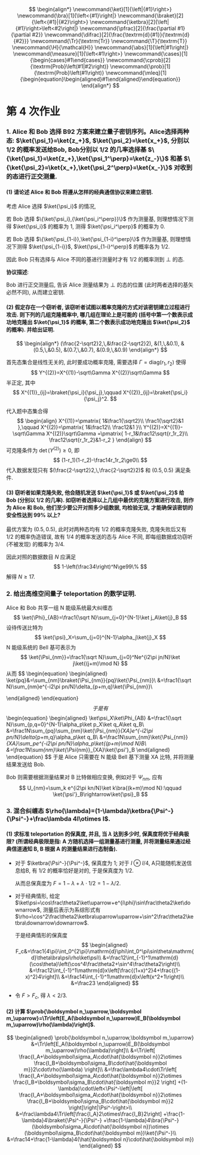 $$
\begin{align*}
\newcommand{\ket}[1]{\left|{#1}\right>}
\newcommand{\bra}[1]{\left<{#1}\right|}
\newcommand{\braket}[2]{\left<{#1}|{#2}\right>}
\newcommand{\ketbra}[2]{\left|{#1}\right>\left<#2\right|}
\newcommand{\pfrac}[2]{\frac{\partial #1}{\partial #2}}
\newcommand{\difrac}[2]{\frac{\textrm{d}{#1}}{\textrm{d}{#2}}}
\newcommand{\Tr}{\textrm{Tr}}
\newcommand{\T}{\textrm{T}}
\newcommand{\H}{\mathcal{H}}
\newcommand{\abs}[1]{\left|#1\right|}
\newcommand{\measure}[1]{\left<#1\right>}
\newcommand{\cases}[1]{\begin{cases}#1\end{cases}}
\newcommand{\cprob}[2]{\textrm{Prob}\left(#1|#2\right)}
\newcommand{\prob}[1]{\textrm{Prob}\left(#1\right)}
\newcommand{\mleq}[1]{\begin{equation}\begin{aligned}#1\end{aligned}\end{equation}}
\end{align*}
$$
# 第 4 次作业

### 1. Alice 和 Bob 选择 B92 方案来建立量子密钥序列。Alice选择两种态: $\ket{\psi_1}=\ket{z_+}$, $\ket{\psi_2}=\ket{x_+}$, 分别以1/2 的概率发送给Bob, Bob分别以 1/2 的几率选择基 $\{\ket{\psi_1}=\ket{z_+},\ket{\psi_1^\perp}=\ket{z_-}\}$ 和基 $\{\ket{\psi_2}=\ket{x_+},\ket{\psi_2^\perp}=\ket{x_-}\}$ 对收到的态进行正交测量.

#### (1) 请论述 Alice 和 Bob 将遵从怎样的经典通信协议来建立密钥.

考虑 Alice 选择 $\ket{\psi_i}$ 的情况, 

若 Bob 选择 $\{\ket{\psi_i},{\ket{\psi_i^\perp}}\}$ 作为测量基, 则理想情况下测得 $\ket{\psi_i}$ 的概率为 $1$, 测得 $\ket{\psi_i^\perp}$ 的概率为 $0$.

若 Bob 选择 $\{\ket{\psi_{1-i}},\ket{\psi_{1-i}^\perp}\}$ 作为测量基, 则理想情况下测得 $\ket{\psi_{1-i}}$, $\ket{\psi_{1-i}^\perp}$ 的概率各为 $1/2$.

因此 Bob 只有选择与 Alice 不同的基进行测量时才有 $1/2$ 的概率测到 $\perp$ 的态.

**协议描述**:

Bob 进行正交测量后, 告诉 Alice 测量结果为 $\perp$ 的态的位置 (此时两者选择的基矢必然不同), 从而建立密钥.



#### (2) 假定存在一个窃听者, 该窃听者试图以概率克隆的方式对该密钥建立过程进行攻击. 则下列的几组克隆概率中, 哪几组在理论上是可能的 (括号中第一个数表示成功地克隆出 $\ket{\psi_1}$ 的概率, 第二个数表示成功地克隆出 $\ket{\psi_2}$ 的概率). 并给出证明.

$$
\begin{align*}
(\frac{2-\sqrt2}2,\,&\frac{2-\sqrt2}2), &(1,\,&0.1), &(0.5,\,&0.5), &(0.7,\,&0.7), &(0.9,\,&0.9)
\end{align*}
$$

首先态集合是线性无关的, 此时要成功概率克隆, 需要选择 $\Gamma=\mathrm{diag}(r_1,r_2)$ 使得
$$
Y^{(2)}=X^{(1)}-\sqrt\Gamma X^{(2)}\sqrt\Gamma
$$
半正定, 其中
$$
X^{(1)}_{ij}=\braket{\psi_i}{\psi_j},\qquad X^{(2)}_{ij}=\braket{\psi_i}{\psi_j}^2.
$$

代入题中态集合得
$$
\begin{align}
X^{(1)}=\pmatrix{
	1&\frac1{\sqrt2}\\
	\frac1{\sqrt2}&1
},\qquad
X^{(2)}=\pmatrix{
	1&\frac12\\
	\frac12&1
}\\
Y^{(2)}=X^{(1)}-\sqrt\Gamma X^{(2)}\sqrt\Gamma
=\pmatrix{
1-r_1&\frac12\sqrt{r_1r_2}\\
\frac12\sqrt{r_1r_2}&1-r_2
}
\end{align}
$$
可克隆条件为 $\det(Y^{(2)})\ge 0$, 即
$$
(1-r_1)(1-r_2)-\frac14r_1r_2\ge0\\
$$
代入数据发现只有 $(\frac{2-\sqrt2}2,\,\frac{2-\sqrt2}2)$ 和 $(0.5,0.5)$ 满足条件.



#### (3) 窃听者如果克隆失败, 他会随机发送 $\ket{\psi_1}$ 或  $\ket{\psi_2}$ 给 Bob (分别以 1/2 的几率). 如窃听者选择以上几组中最优的克隆方案进行攻击, 则作为 Alice 和 Bob, 他们至少要公开对照多少组数据, 均检验无误, 才能确保该密钥的安全性达到 99% 以上?

 最优方案为 $(0.5,\,0.5)$, 此时对两种态均有 $1/2$ 的概率克隆失败, 克隆失败后又有 $1/2$ 的概率伪造错误, 故有 $1/4$ 的概率发送的态与 Alice 不同, 即每组数据成功窃听 (不被发现) 的概率为 $3/4$.

因此对照的数据数目 $N$ 应满足
$$
1-\left(\frac34\right)^N\ge99\%
$$
解得 $N\ge17$.



### 2. 给出高维空间量子 teleportation 的数学证明.

 Alice 和 Bob 共享一组 N 能级系统最大纠缠态
$$
\ket{\Phi}_{AB}=\frac1{\sqrt N}\sum_{j=0}^{N-1}\ket j_A\ket{j}_B
$$
设待传送比特为
$$
\ket{\psi}_X=\sum_{j=0}^{N-1}\alpha_j\ket{j}_X
$$
N 能级系统的 Bell 基可表示为
$$
\ket{\Psi_{nm}}=\frac1{\sqrt N}\sum_{j=0}^Ne^{i2\pi jn/N}\ket j\ket{(j+m)\mod N}
$$
从而
$$
\begin{equation}
\begin{aligned}
\ket{pq}&=\sum_{nm}\braket{\Psi_{nm}}{pq}\ket{\Psi_{nm}}\\
&=\frac1{\sqrt N}\sum_{nm}e^{-i2\pi pn/N}\delta_{p+m,q}\ket{\Psi_{nm}}\\

\end{aligned}
\end{equation}
$$
于是有
$$
\begin{equation}
\begin{aligned}
\ket\psi_X\ket\Phi_{AB}
&=\frac1{\sqrt N}\sum_{p,q=0}^{N-1}\alpha_p\ket p_X\ket q_A\ket q_B\\
&=\frac1N\sum_{pq}\sum_{nm}\ket{\Psi_{nm}}_{XA}e^{-i2\pi pn/N}\delta_{p+m,q}\alpha_p\ket q_B\\
&=\frac1N\sum_{nm}\ket{\Psi_{nm}}_{XA}\sum_pe^{-i2\pi pn/N}\alpha_p\ket{(p+m)\mod N}_B\\
&=\frac1N\sum_{nm}\ket{\Psi_{nm}}_{XA}\ket{\psi'}_B
\end{aligned}
\end{equation}
$$
于是 Alice 只需要在 N 能级 Bell 基下测量 XA 比特, 并将测量结果发送给 Bob.

Bob 则需要根据测量结果对 B 比特做相应变换, 例如对于 $\Psi_{nm}$, 应有
$$
U_{nm}=\sum_k e^{i2\pi kn/N}\ket k\bra{(k+m)\mod N}:\qquad \ket{\psi'}_B\rightarrow\ket{\psi}_B
$$


### 3. 混合纠缠态 $\rho(\lambda)=(1-\lambda)\ketbra{\Psi^-}{\Psi^-}+\frac\lambda 4I\otimes I$.

#### (1) 求标准 teleportation 的保真度, 并且, 当 $\lambda$ 达到多少时, 保真度将优于经典极限? (所谓经典极限是指: A 方随机选择一组测量基进行测量, 并将测量结果通过经典信道通知 B, B 根据 A 的测量结果进行态制备).

- 对于 $\ketbra{\Psi^-}{\Psi^-}$, 保真度为 1; 对于 $I\otimes I/4$, A只能随机发送信息给B, 有 1/2 的概率恰好是对的, 于是保真度为 1/2.

  从而总保真度为 $F=1-\lambda+\lambda\cdot1/2=1-\lambda/2$.

- 对于经典情形, 给定 $\ket\psi=\cos\frac\theta2\ket\uparrow+e^{i\phi}\sin\frac\theta2\ket\downarrow$, 测量后表示为系综形式有 $\rho=\cos^2\frac\theta2\ketbra\uparrow\uparrow+\sin^2\frac\theta2\ketbra\downarrow\downarrow$.

  于是经典情形的保真度
  $$
  \begin{aligned}
  F_c&=\frac1{4\pi}\int_0^{2\pi}\mathrm{d}\phi\int_0^\pi\sin\theta\mathrm{d}\theta\bra\psi\rho\ket\psi\\
  &=\frac12\int_{-1}^1\mathrm{d}(\cos\theta)\left(\cos^4\frac\theta2+\sin^4\frac\theta2\right)\\
  &=\frac12\int_{-1}^1\mathrm{d}x\left[\frac{(1+x)^2}4+\frac{(1-x)^2}4\right]\\
  &=\frac14\int_{-1}^1\mathrm{d}x\left(x^2+1\right)\\
  &=\frac23
  \end{aligned}
  $$

- 令 $F>F_c$, 得 $\lambda<2/3$.



#### (2) 计算 $\prob{\boldsymbol n_\uparrow,\boldsymbol m_\uparrow}=\Tr\left[E_A(\boldsymbol n_\uparrow)E_B(\boldsymbol m_\uparrow)\rho(\lambda)\right]$.

$$
\begin{aligned}
\prob{\boldsymbol n_\uparrow,\boldsymbol m_\uparrow}
&=\Tr\left[E_A(\boldsymbol n_\uparrow)E_B(\boldsymbol m_\uparrow)\rho(\lambda)\right]\\
&=\Tr\left[
		\frac{I_A+\boldsymbol\sigma_A\cdot\hat{\boldsymbol n}}2\otimes
		\frac{I_B+\boldsymbol\sigma_B\cdot\hat{\boldsymbol m}}2\cdot\rho(\lambda)
	\right]\\
&=\frac\lambda4\cdot\Tr\left[
		\frac{I_A+\boldsymbol\sigma_A\cdot\hat{\boldsymbol n}}2\otimes
		\frac{I_B+\boldsymbol\sigma_B\cdot\hat{\boldsymbol m}}2
	\right]
	+(1-\lambda)\cdot\left<\Psi^-\left|\left[
		\frac{I_A+\boldsymbol\sigma_A\cdot\hat{\boldsymbol n}}2\otimes
		\frac{I_B+\boldsymbol\sigma_B\cdot\hat{\boldsymbol m}}2
	\right]\right|\Psi^-\right>\\
&=\frac\lambda4\Tr\left[\frac{I_A}2\otimes\frac{I_B}2\right]
	+\frac{1-\lambda}4\braket{\Psi^-}{\Psi^-}
	+\frac{1-\lambda}4\bra{\Psi^-}(\boldsymbol\sigma_A\cdot\hat{\boldsymbol n})\otimes
		(\boldsymbol\sigma_B\cdot\hat{\boldsymbol m})\ket{\Psi^-}\\
&=\frac14+\frac{1-\lambda}4(\hat{\boldsymbol n}\cdot\hat{\boldsymbol m})
\end{aligned}
$$

